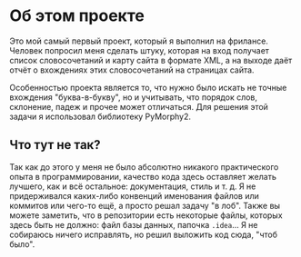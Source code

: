 # Об этом проекте

Это мой самый первый проект, который я выполнил на фрилансе. Человек попросил меня сделать штуку, которая на вход получает список словосочетаний и карту сайта в формате XML, а на выходе даёт отчёт о вхождениях этих словосочетаний на страницах сайта.

Особенностью проекта является то, что нужно было искать не точные вхождения "буква-в-букву", но и учитывать, что порядок слов, склонение, падеж и прочее может отличаться. Для решения этой задачи я использовал библиотеку PyMorphy2.

## Что тут не так?

Так как до этого у меня не было абсолютно никакого практического опыта в программировании, качество кода здесь оставляет желать лучшего, как и всё остальное: документация, стиль и т. д. Я не придерживался каких-либо конвенций именования файлов или коммитов или чего-то ещё, а просто решал задачу "в лоб". Также вы можете заметить, что в репозитории есть некоторые файлы, которых здесь быть не должно: файл базы данных, папочка `.idea`...
Я не собираюсь ничего исправлять, но решил выложить код сюда, "чтоб было".
